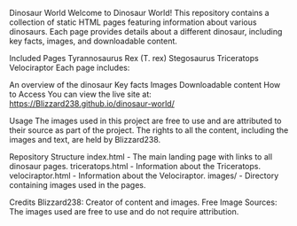 Dinosaur World
Welcome to Dinosaur World! This repository contains a collection of static HTML pages featuring information about various dinosaurs. Each page provides details about a different dinosaur, including key facts, images, and downloadable content.

Included Pages
Tyrannosaurus Rex (T. rex)
Stegosaurus
Triceratops
Velociraptor
Each page includes:

An overview of the dinosaur
Key facts
Images
Downloadable content
How to Access
You can view the live site at: https://Blizzard238.github.io/dinosaur-world/

Usage
The images used in this project are free to use and are attributed to their source as part of the project. The rights to all the content, including the images and text, are held by Blizzard238.

Repository Structure
index.html - The main landing page with links to all dinosaur pages.
triceratops.html - Information about the Triceratops.
velociraptor.html - Information about the Velociraptor.
images/ - Directory containing images used in the pages.

Credits
Blizzard238: Creator of content and images.
Free Image Sources: The images used are free to use and do not require attribution.
